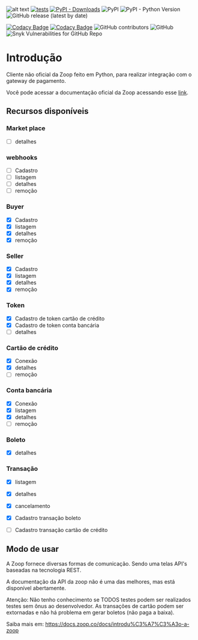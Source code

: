 ![alt text](https://zoop.com.br/wp-content/themes/zoop/img/logo.svg "Zoop")
[![tests](https://img.shields.io/github/workflow/status/imobanco/ZoopAPIWrapper/Python%20application%20tests)](https://github.com/imobanco/ZoopAPIWrapper/actions)
[![PyPI - Downloads](https://img.shields.io/pypi/dm/zoop-wrapper)](https://pypi.org/project/zoop-wrapper/)
![PyPI](https://img.shields.io/pypi/v/zoop-wrapper)
![PyPI - Python Version](https://img.shields.io/pypi/pyversions/zoop-wrapper)
![GitHub release (latest by date)](https://img.shields.io/github/v/release/imobanco/ZoopAPIWrapper)

[![Codacy Badge](https://api.codacy.com/project/badge/Grade/d78080aeddcc411696a91bb18f9fe953)](https://www.codacy.com?utm_source=github.com&amp;utm_medium=referral&amp;utm_content=imobanco/ZoopAPIWrapper&amp;utm_campaign=Badge_Grade)
[![Codacy Badge](https://api.codacy.com/project/badge/Coverage/d78080aeddcc411696a91bb18f9fe953)](https://www.codacy.com?utm_source=github.com&utm_medium=referral&utm_content=imobanco/ZoopAPIWrapper&utm_campaign=Badge_Coverage)
![GitHub contributors](https://img.shields.io/github/contributors/imobanco/ZoopAPIWrapper)
![GitHub](https://img.shields.io/github/license/imobanco/ZoopAPIWrapper)
![Snyk Vulnerabilities for GitHub Repo](https://img.shields.io/snyk/vulnerabilities/github/imobanco/ZoopAPIWrapper)


# Introdução
Cliente não oficial da Zoop feito em Python, para realizar integração com o gateway de pagamento.

Você pode acessar a documentação oficial da Zoop acessando esse [link](https://docs.zoop.co/).

## Recursos disponíveis

### Market place
- [ ]  detalhes

### webhooks
- [ ]  Cadastro
- [ ]  listagem
- [ ]  detalhes
- [ ]  remoção

### Buyer
- [x]  Cadastro
- [x]  listagem
- [x]  detalhes
- [x]  remoção

### Seller
- [x]  Cadastro
- [x]  listagem
- [x]  detalhes
- [x]  remoção

### Token
- [x]  Cadastro de token cartão de crédito
- [x]  Cadastro de token conta bancária
- [ ]  detalhes

### Cartão de crédito
- [x]  Conexão
- [x]  detalhes
- [ ]  remoção

### Conta bancária
- [x]  Conexão
- [x]  listagem
- [x]  detalhes
- [ ]  remoção

### Boleto
- [x]  detalhes

### Transação
- [x]  listagem
- [x]  detalhes
- [x]  cancelamento
- [x]  Cadastro transação boleto
- [ ]  Cadastro transação cartão de crédito


## Modo de usar
A Zoop fornece diversas formas de comunicação. Sendo uma telas API's baseadas na tecnologia REST.

A documentação da API da zoop não é uma das melhores, mas está disponível abertamente.

Atenção: Não tenho conhecimento se TODOS testes podem ser realizados testes sem ônus ao desenvolvedor. 
As transações de cartão podem ser extornadas e não há problema em gerar boletos (não paga a baixa).

Saiba mais em: https://docs.zoop.co/docs/introdu%C3%A7%C3%A3o-a-zoop